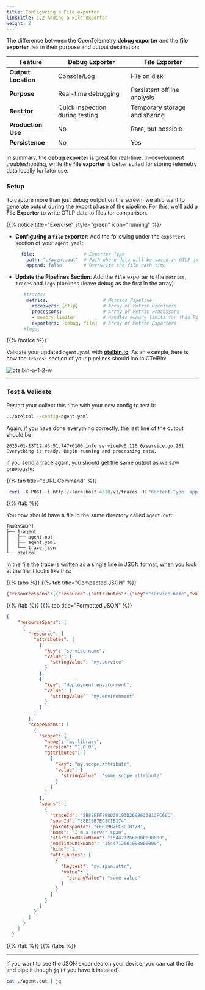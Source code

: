 ```yaml
---
title: Configuring a File exporter
linkTitle: 1.2 Adding a File exporter
weight: 2
---
```


The difference between the OpenTelemetry **debug exporter** and the **file exporter** lies in their purpose and output destination:

| Feature               | Debug Exporter                   | File Exporter                  |
|-----------------------|----------------------------------|--------------------------------|
| **Output Location**   | Console/Log                     | File on disk                  |
| **Purpose**           | Real-time debugging             | Persistent offline analysis   |
| **Best for**          | Quick inspection during testing | Temporary storage and sharing |
| **Production Use**    | No                              | Rare, but possible            |
| **Persistence**       | No                              | Yes                           |

In summary, the **debug exporter** is great for real-time, in-development troubleshooting, while the **file exporter** is better suited for storing telemetry data locally for later use.

### Setup

To capture more than just debug output on the screen, we also want to generate output during the export phase of the pipeline. For this, we'll add a **File Exporter** to write OTLP data to files for comparison.

{{% notice title="Exercise" style="green" icon="running" %}}

- **Configuring a `file` exporter**: Add the following under the `exporters` section of your `agent.yaml`:

  ```yaml
    file:                  # Exporter Type
      path: "./agent.out"  # Path where data will be saved in OTLP json format
      append: false        # Overwrite the file each time
  ```

- **Update the Pipelines Section**: Add the `file` exporter to the `metrics`, `traces` and `logs` pipelines (leave debug as the first in the array)

  ```yaml
     #traces:
      metrics:                    # Metrics Pipeline
        receivers: [otlp]         # Array of Metric Receivers
        processors:               # Array of Metric Processors
        - memory_limiter          # Handles memory limits for this Pipeline
        exporters: [debug, file]  # Array of Metric Exporters
     #logs:
  ```

{{% /notice %}}

Validate your updated `agent.yaml` with **[otelbin.io](https://www.otelbin.io/)**. As an example, here is how the `Traces:` section of your pipelines should loo in OTelBin:

![otelbin-a-1-2-w](../../images/agent-1-2-traces.png?width=30vw)

---

### Test & Validate

Restart your collect this time with your new config to test it:

```bash
../otelcol --config=agent.yaml
```

Again, if you have done everything correctly, the last line of the output should be:

```text
2025-01-13T12:43:51.747+0100 info service@v0.116.0/service.go:261 Everything is ready. Begin running and processing data.
```

If you send a trace again, you should get the same output as we saw previously:

{{% tab title="cURL Command" %}}

```ps1
 curl -X POST -i http://localhost:4318/v1/traces -H "Content-Type: application/json" -d "@trace.json"
```

{{% /tab %}}

You now should have a file in the same directory called `agent.out`:

```text
[WORKSHOP]
├── 1-agent
│   ├── agent.out
│   ├── agent.yaml
│   └── trace.json
└── otelcol

```

In the file the trace is written as a single line in JSON format, when you look at the file it looks like this:

{{% tabs %}}
{{% tab title="Compacted JSON" %}}

```json
{"resourceSpans":[{"resource":{"attributes":[{"key":"service.name","value":{"stringValue":"my.service"}},{"key":"deployment.environment","value":{"stringValue":"my.environment"}}]},"scopeSpans":[{"scope":{"name":"my.library","version":"1.0.0","attributes":[{"key":"my.scope.attribute","value":{"stringValue":"some scope attribute"}}]},"spans":[{"traceId":"5B8EFFF798038103D269B633813FC60C","spanId":"EEE19B7EC3C1B174","parentSpanId":"EEE19B7EC3C1B173","name":"I'm a server span","startTimeUnixNano":"1544712660000000000","endTimeUnixNano":"1544712661000000000","kind":2,"attributes":[{"keytest":"my.span.attr","value":{"stringValue":"some value"}}]}]}]}]}
```

{{% /tab %}}
{{% tab title="Formatted JSON" %}}

```json
{
    "resourceSpans": [
      {
        "resource": {
          "attributes": [
            {
              "key": "service.name",
              "value": {
                "stringValue": "my.service"
              }
            },
            {
              "key": "deployment.environment",
              "value": {
                "stringValue": "my.environment"
              }
            }
          ]
        },
        "scopeSpans": [
          {
            "scope": {
              "name": "my.library",
              "version": "1.0.0",
              "attributes": [
                {
                  "key": "my.scope.attribute",
                  "value": {
                    "stringValue": "some scope attribute"
                  }
                }
              ]
            },
            "spans": [
              {
                "traceId": "5B8EFFF798038103D269B633813FC60C",
                "spanId": "EEE19B7EC3C1B174",
                "parentSpanId": "EEE19B7EC3C1B173",
                "name": "I'm a server span",
                "startTimeUnixNano": "1544712660000000000",
                "endTimeUnixNano": "1544712661000000000",
                "kind": 2,
                "attributes": [
                  {
                    "keytest": "my.span.attr",
                    "value": {
                      "stringValue": "some value"
                    }
                  }
                ]
              }
            ]
          }
        ]
      }
    ]
  }
```

{{% /tab %}}
{{% /tabs %}}

---

If you want to see the JSON expanded on your device, you can cat the file and pipe it though `jq` (if you have it installed).

```bash
cat ./agent.out | jq
```
